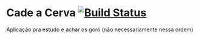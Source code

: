 # Cade a Cerva [![Build Status](https://travis-ci.org/marcoasp/cade-a-cerva.svg?branch=master)](https://travis-ci.org/marcoasp/cade-a-cerva)
Aplicação pra estudo e achar os goró (não necessariamente nessa ordem)
